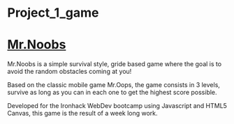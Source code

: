# Project_1_game

<a href="https://prpedrosa.github.io/Project_1_game/"><h1>Mr.Noobs</h1></a>

Mr.Noobs is a simple survival style, gride based game where the goal is to avoid the random obstacles coming at you!

Based on the classic mobile game Mr.Oops, the game consists in 3 levels, survive as long as you can in each one to get the highest score possible.

Developed for the Ironhack WebDev bootcamp using Javascript and HTML5 Canvas, this game is the result of a week long work.
